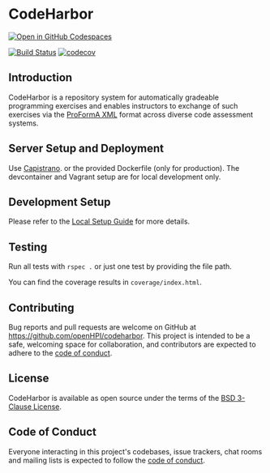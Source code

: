 # CodeHarbor

[![Open in GitHub Codespaces](https://github.com/codespaces/badge.svg)](https://codespaces.new/openHPI/codeharbor)

[![Build Status](https://github.com/openHPI/codeharbor/workflows/CI/badge.svg)](https://github.com/openHPI/codeharbor/actions?query=workflow%3ACI)
[![codecov](https://codecov.io/gh/openHPI/codeharbor/branch/master/graph/badge.svg?token=lUL0Fq7Uc9)](https://codecov.io/gh/openHPI/codeharbor)

## Introduction

CodeHarbor is a repository system for automatically gradeable programming exercises and enables instructors to exchange of such exercises via the [ProFormA XML](https://github.com/ProFormA/proformaxml) format across diverse code assessment systems.

## Server Setup and Deployment
Use [Capistrano](https://capistranorb.com/). or the provided Dockerfile (only for production). The devcontainer and Vagrant setup are for local development only.

## Development Setup

Please refer to the [Local Setup Guide](docs/LOCAL_SETUP.md) for more details.

## Testing

Run all tests with `rspec .` or just one test by providing the file path.

You can find the coverage results in `coverage/index.html`.

## Contributing

Bug reports and pull requests are welcome on GitHub at https://github.com/openHPI/codeharbor. This project is intended to be a safe, welcoming space for collaboration, and contributors are expected to adhere to the [code of conduct](https://github.com/openHPI/codeharbor/blob/master/CODE_OF_CONDUCT.md).

## License

CodeHarbor is available as open source under the terms of the [BSD 3-Clause License](https://opensource.org/licenses/BSD-3-clause).

## Code of Conduct

Everyone interacting in this project's codebases, issue trackers, chat rooms and mailing lists is expected to follow the [code of conduct](https://github.com/openHPI/codeharbor/blob/master/CODE_OF_CONDUCT.md).
